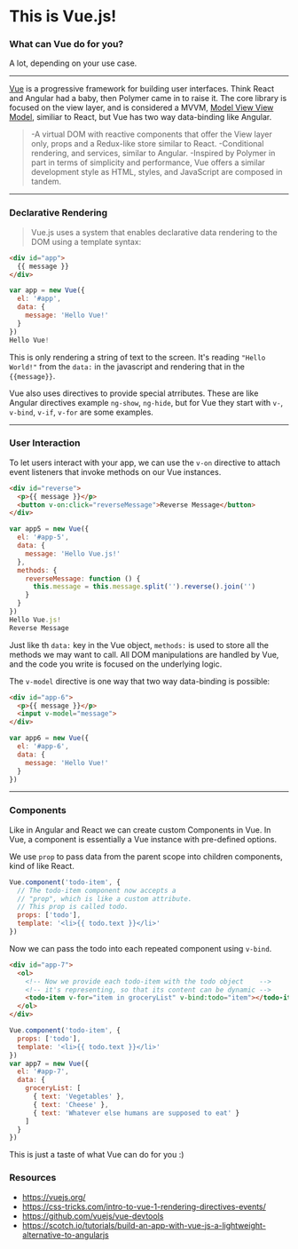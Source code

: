 This is Vue.js!
====
### What can Vue do for you?
A lot, depending on your use case.

---


[Vue](https://vuejs.org/) is a progressive framework for building user interfaces. Think React and Angular had a baby, then Polymer came in to raise it. The core library is focused on the view layer, and is considered a MVVM, [Model View View Model](https://www.codeproject.com/Articles/100175/Model-View-ViewModel-MVVM-Explained), similiar to React, but Vue has two way data-binding like Angular.


  >-A virtual DOM with reactive components that offer the View layer only, props and a Redux-like store similar to React.
  >-Conditional rendering, and services, similar to Angular.
  >-Inspired by Polymer in part in terms of simplicity and performance, Vue offers a similar development style as HTML, styles, and JavaScript are composed in tandem.

___
### Declarative Rendering
>Vue.js uses a system that enables declarative data rendering to the DOM using a template syntax:


```html
<div id="app">
  {{ message }}
</div>
```
```javascript
var app = new Vue({
  el: '#app',
  data: {
    message: 'Hello Vue!'
  }
})
Hello Vue!
```
This is only rendering a string of text to the screen. It's reading `"Hello World!"` from the `data:` in the javascript and rendering that in the `{{message}}`.

Vue also uses directives to provide special atrributes. These are like Angular directives example `ng-show`, `ng-hide`, but for Vue they start with `v-`, `v-bind`, `v-if`, `v-for` are some examples.

___
### User Interaction
To let users interact with your app, we can use the `v-on` directive to attach event listeners that invoke methods on our Vue instances.


```html
<div id="reverse">
  <p>{{ message }}</p>
  <button v-on:click="reverseMessage">Reverse Message</button>
</div>
```
```javascript
var app5 = new Vue({
  el: '#app-5',
  data: {
    message: 'Hello Vue.js!'
  },
  methods: {
    reverseMessage: function () {
      this.message = this.message.split('').reverse().join('')
    }
  }
})
Hello Vue.js!
Reverse Message
```

Just like th `data:` key in the Vue object, `methods:` is used to store all the methods we may want to call. All DOM manipulations are handled by Vue, and the code you write is focused on the underlying logic.

The `v-model` directive is one way that two way data-binding is possible:


```html
<div id="app-6">
  <p>{{ message }}</p>
  <input v-model="message">
</div>
```
```javascript
var app6 = new Vue({
  el: '#app-6',
  data: {
    message: 'Hello Vue!'
  }
})
```
____

### Components
Like in Angular and React we can create custom Components in Vue. In Vue, a component is essentially a Vue instance with pre-defined options.

We use `prop` to pass data from the parent scope into children components, kind of like React.

```javascript
Vue.component('todo-item', {
  // The todo-item component now accepts a
  // "prop", which is like a custom attribute.
  // This prop is called todo.
  props: ['todo'],
  template: '<li>{{ todo.text }}</li>'
})
```
Now we can pass the todo into each repeated component using `v-bind`.
```html
<div id="app-7">
  <ol>
    <!-- Now we provide each todo-item with the todo object    -->
    <!-- it's representing, so that its content can be dynamic -->
    <todo-item v-for="item in groceryList" v-bind:todo="item"></todo-item>
  </ol>
</div>
```
```javascript
Vue.component('todo-item', {
  props: ['todo'],
  template: '<li>{{ todo.text }}</li>'
})
var app7 = new Vue({
  el: '#app-7',
  data: {
    groceryList: [
      { text: 'Vegetables' },
      { text: 'Cheese' },
      { text: 'Whatever else humans are supposed to eat' }
    ]
  }
})
```
This is just a taste of what Vue can do for you :)

### Resources
  * https://vuejs.org/
  * https://css-tricks.com/intro-to-vue-1-rendering-directives-events/
  * https://github.com/vuejs/vue-devtools
  * https://scotch.io/tutorials/build-an-app-with-vue-js-a-lightweight-alternative-to-angularjs
